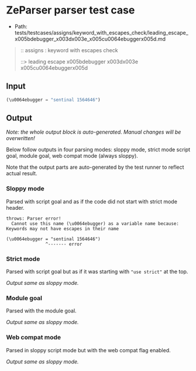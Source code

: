 # ZeParser parser test case

- Path: tests/testcases/assigns/keyword_with_escapes_check/leading_escape_x005bdebugger_x003dx003e_x005cu0064ebuggerx005d.md

> :: assigns : keyword with escapes check
>
> ::> leading escape x005bdebugger x003dx003e x005cu0064ebuggerx005d

## Input

`````js
(\u0064ebugger = "sentinal 1564646")
`````

## Output

_Note: the whole output block is auto-generated. Manual changes will be overwritten!_

Below follow outputs in four parsing modes: sloppy mode, strict mode script goal, module goal, web compat mode (always sloppy).

Note that the output parts are auto-generated by the test runner to reflect actual result.

### Sloppy mode

Parsed with script goal and as if the code did not start with strict mode header.

`````
throws: Parser error!
  Cannot use this name (\u0064ebugger) as a variable name because: Keywords may not have escapes in their name

(\u0064ebugger = "sentinal 1564646")
               ^------- error
`````

### Strict mode

Parsed with script goal but as if it was starting with `"use strict"` at the top.

_Output same as sloppy mode._

### Module goal

Parsed with the module goal.

_Output same as sloppy mode._

### Web compat mode

Parsed in sloppy script mode but with the web compat flag enabled.

_Output same as sloppy mode._
